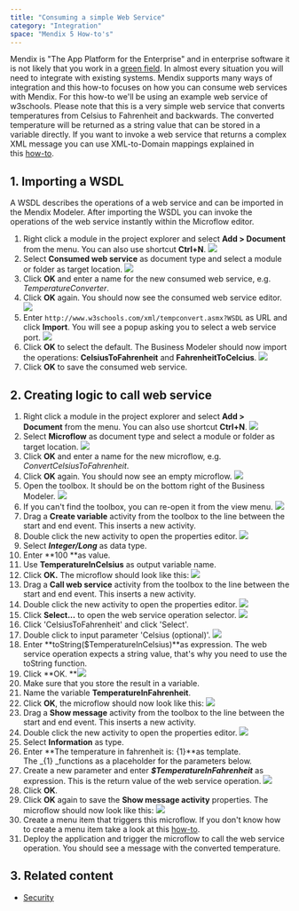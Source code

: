 ```yaml
---
title: "Consuming a simple Web Service"
category: "Integration"
space: "Mendix 5 How-to's"
---
```


Mendix is "The App Platform for the Enterprise" and in enterprise software it is not likely that you work in a [green field](https://en.wikipedia.org/wiki/Greenfield_project). In almost every situation you will need to integrate with existing systems. Mendix supports many ways of integration and this how-to focuses on how you can consume web services with Mendix. For this how-to we'll be using an example web service of w3schools. Please note that this is a very simple web service that converts temperatures from Celsius to Fahrenheit and backwards. The converted temperature will be returned as a string value that can be stored in a variable directly. If you want to invoke a web service that returns a complex XML message you can use XML-to-Domain mappings explained in this [how-to](Importing+XML+documents).

## 1\. Importing a WSDL

A WSDL describes the operations of a web service and can be imported in the Mendix Modeler. After importing the WSDL you can invoke the operations of the web service instantly within the Microflow editor.

1.  Right click a module in the project explorer and select **Add > Document** from the menu. You can also use shortcut **Ctrl+N**.
    ![](attachments/7831673/8028244.png)
2.  Select **Consumed web service** as document type and select a module or folder as target location.
    ![](attachments/7831673/8028245.png)
3.  Click **OK** and enter a name for the new consumed web service, e.g. _TemperatureConverter_.
4.  Click **OK** again. You should now see the consumed web service editor.
    ![](attachments/7831673/8028246.png)
5.  Enter `http://www.w3schools.com/xml/tempconvert.asmx?WSDL` as URL and click **Import**. You will see a popup asking you to select a web service port.
    ![](attachments/7831673/17662027.png)
6.  Click **OK** to select the default. The Business Modeler should now import the operations: **CelsiusToFahrenheit** and **FahrenheitToCelcius**.
    ![](attachments/7831673/8028247.png)
7.  Click **OK** to save the consumed web service.

## 2\. Creating logic to call web service

1.  Right click a module in the project explorer and select **Add > Document** from the menu. You can also use shortcut **Ctrl+N**.
    ![](attachments/7831673/8028244.png)
2.  Select **Microflow** as document type and select a module or folder as target location.
    ![](attachments/7831673/8028248.png)
3.  Click **OK** and enter a name for the new microflow, e.g. _ConvertCelsiusToFahrenheit_.
4.  Click **OK** again. You should now see an empty microflow.
    ![](attachments/7831673/8028250.png)
5.  Open the toolbox. It should be on the bottom right of the Business Modeler.
    ![](attachments/8784287/8946802.png)
6.  If you can't find the toolbox, you can re-open it from the view menu.
    ![](attachments/7831673/8945708.png)
7.  Drag a **Create variable** activity from the toolbox to the line between the start and end event. This inserts a new activity.
8.  Double click the new activity to open the properties editor.
    ![](attachments/7831673/8028251.png)
9.  Select **_Integer/Long_** as data type.
10.  Enter **100 **as value.
11.  Use **TemperatureInCelsius** as output variable name.
12.  Click **OK.** The microflow should look like this:
    ![](attachments/7831673/8028252.png)
13.  Drag a **Call web service** activity from the toolbox to the line between the start and end event. This inserts a new activity.
14.  Double click the new activity to open the properties editor.
    ![](attachments/7831673/8028254.png)
15.  Click **Select...** to open the web service operation selector.
    ![](attachments/7831673/8028255.png)
16.  Click 'CelsiusToFahrenheit' and click 'Select'.
17.  Double click to input parameter 'Celsius (optional)'.
    ![](attachments/7831673/8028256.png)
18.  Enter **toString($TemperatureInCelsius)**as expression. The web service operation expects a string value, that's why you need to use the toString function.
19.  Click **OK.
    **![](attachments/7831673/8028257.png)
20.  Make sure that you store the result in a variable.
21.  Name the variable **TemperatureInFahrenheit**.
22.  Click **OK**, the microflow should now look like this:
    ![](attachments/7831673/8028258.png)
23.  Drag a **Show message** activity from the toolbox to the line between the start and end event. This inserts a new activity.
24.  Double click the new activity to open the properties editor.
    ![](attachments/7831673/8028260.png)
25.  Select **Information** as type.
26.  Enter **The temperature in fahrenheit is: {1}**as template. The _{1} _functions as a placeholder for the parameters below.
27.  Create a new parameter and enter **_$TemperatureInFahrenheit_** as expression. This is the return value of the web service operation.
    ![](attachments/7831673/8028259.png)
28.  Click **OK**.
29.  Click **OK** again to save the **Show message activity** properties. The microflow should now look like this:
    ![](attachments/7831673/8028261.png)
30.  Create a menu item that triggers this microflow. If you don't know how to create a menu item take a look at this [how-to](Setting+Up+the+Navigation+Structure).
31.  Deploy the application and trigger the microflow to call the web service operation. You should see a message with the converted temperature.

## 3\. Related content

*   [Security](Security)
